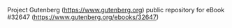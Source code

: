 Project Gutenberg (https://www.gutenberg.org) public repository for eBook #32647 (https://www.gutenberg.org/ebooks/32647)
